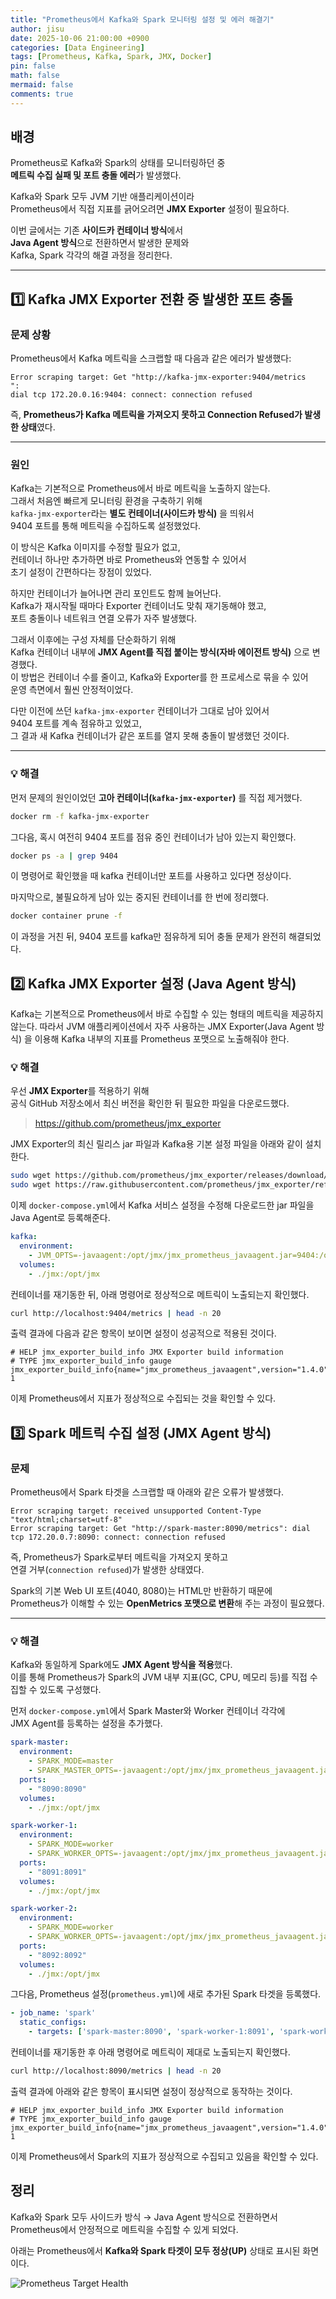 ```yaml
---
title: "Prometheus에서 Kafka와 Spark 모니터링 설정 및 에러 해결기"
author: jisu
date: 2025-10-06 21:00:00 +0900
categories: [Data Engineering]
tags: [Prometheus, Kafka, Spark, JMX, Docker]
pin: false
math: false
mermaid: false
comments: true
---
```


## 배경
Prometheus로 Kafka와 Spark의 상태를 모니터링하던 중  
**메트릭 수집 실패 및 포트 충돌 에러**가 발생했다.  

Kafka와 Spark 모두 JVM 기반 애플리케이션이라  
Prometheus에서 직접 지표를 긁어오려면 **JMX Exporter** 설정이 필요하다.  

이번 글에서는 기존 **사이드카 컨테이너 방식**에서  
**Java Agent 방식**으로 전환하면서 발생한 문제와  
Kafka, Spark 각각의 해결 과정을 정리한다.

---

## 1️⃣ Kafka JMX Exporter 전환 중 발생한 포트 충돌 

### 문제 상황

Prometheus에서 Kafka 메트릭을 스크랩할 때 다음과 같은 에러가 발생했다:

```
Error scraping target: Get "http://kafka-jmx-exporter:9404/metrics
":
dial tcp 172.20.0.16:9404: connect: connection refused
```

즉, **Prometheus가 Kafka 메트릭을 가져오지 못하고 Connection Refused가 발생한 상태**였다.  

---

### 원인 
Kafka는 기본적으로 Prometheus에서 바로 메트릭을 노출하지 않는다.  
그래서 처음엔 빠르게 모니터링 환경을 구축하기 위해  
`kafka-jmx-exporter`라는 **별도 컨테이너(사이드카 방식)** 을 띄워서  
9404 포트를 통해 메트릭을 수집하도록 설정했었다.  

이 방식은 Kafka 이미지를 수정할 필요가 없고,  
컨테이너 하나만 추가하면 바로 Prometheus와 연동할 수 있어서  
초기 설정이 간편하다는 장점이 있었다.  

하지만 컨테이너가 늘어나면 관리 포인트도 함께 늘어난다.  
Kafka가 재시작될 때마다 Exporter 컨테이너도 맞춰 재기동해야 했고,  
포트 충돌이나 네트워크 연결 오류가 자주 발생했다.  

그래서 이후에는 구성 자체를 단순화하기 위해  
Kafka 컨테이너 내부에 **JMX Agent를 직접 붙이는 방식(자바 에이전트 방식)** 으로 변경했다.  
이 방법은 컨테이너 수를 줄이고, Kafka와 Exporter를 한 프로세스로 묶을 수 있어  
운영 측면에서 훨씬 안정적이었다.  

다만 이전에 쓰던 `kafka-jmx-exporter` 컨테이너가 그대로 남아 있어서  
9404 포트를 계속 점유하고 있었고,  
그 결과 새 Kafka 컨테이너가 같은 포트를 열지 못해 충돌이 발생했던 것이다.

---

### 💡 해결

먼저 문제의 원인이었던 **고아 컨테이너(`kafka-jmx-exporter`)** 를 직접 제거했다.  

```bash
docker rm -f kafka-jmx-exporter
```

그다음, 혹시 여전히 9404 포트를 점유 중인 컨테이너가 남아 있는지 확인했다.

```bash
docker ps -a | grep 9404
```
이 명령어로 확인했을 때 kafka 컨테이너만 포트를 사용하고 있다면 정상이다.

마지막으로, 불필요하게 남아 있는 중지된 컨테이너를 한 번에 정리했다.

```bash
docker container prune -f
```

이 과정을 거친 뒤,
9404 포트를 kafka만 점유하게 되어 충돌 문제가 완전히 해결되었다.

## 2️⃣ Kafka JMX Exporter 설정 (Java Agent 방식)

Kafka는 기본적으로 Prometheus에서 바로 수집할 수 있는 형태의 메트릭을 제공하지 않는다.
따라서 JVM 애플리케이션에서 자주 사용하는 JMX Exporter(Java Agent 방식) 을 이용해
Kafka 내부의 지표를 Prometheus 포맷으로 노출해줘야 한다.

### 💡 해결

우선 **JMX Exporter**를 적용하기 위해  
공식 GitHub 저장소에서 최신 버전을 확인한 뒤 필요한 파일을 다운로드했다.  

> https://github.com/prometheus/jmx_exporter

JMX Exporter의 최신 릴리스 jar 파일과
Kafka용 기본 설정 파일을 아래와 같이 설치한다.

```bash
sudo wget https://github.com/prometheus/jmx_exporter/releases/download/1.4.0/jmx_prometheus_javaagent-1.4.0.jar -O jmx/jmx_prometheus_javaagent.jar
sudo wget https://raw.githubusercontent.com/prometheus/jmx_exporter/refs/heads/main/examples/kafka-2_0_0.yml -O jmx/config.yml
```

이제 `docker-compose.yml`에서 Kafka 서비스 설정을 수정해
다운로드한 jar 파일을 Java Agent로 등록해준다.


```yaml
kafka:
  environment:
    - JVM_OPTS=-javaagent:/opt/jmx/jmx_prometheus_javaagent.jar=9404:/opt/jmx/config.yml
  volumes:
    - ./jmx:/opt/jmx
```

컨테이너를 재기동한 뒤, 아래 명령어로 정상적으로 메트릭이 노출되는지 확인했다.

```bash
curl http://localhost:9404/metrics | head -n 20
```

출력 결과에 다음과 같은 항목이 보이면 설정이 성공적으로 적용된 것이다.

```
# HELP jmx_exporter_build_info JMX Exporter build information
# TYPE jmx_exporter_build_info gauge
jmx_exporter_build_info{name="jmx_prometheus_javaagent",version="1.4.0"} 1
```

이제 Prometheus에서 지표가 정상적으로 수집되는 것을 확인할 수 있다.

## 3️⃣ Spark 메트릭 수집 설정 (JMX Agent 방식)

### 문제

Prometheus에서 Spark 타겟을 스크랩할 때 아래와 같은 오류가 발생했다.

```
Error scraping target: received unsupported Content-Type "text/html;charset=utf-8"
Error scraping target: Get "http://spark-master:8090/metrics": dial tcp 172.20.0.7:8090: connect: connection refused
```

즉, Prometheus가 Spark로부터 메트릭을 가져오지 못하고  
연결 거부(`connection refused`)가 발생한 상태였다.  

Spark의 기본 Web UI 포트(4040, 8080)는 HTML만 반환하기 때문에  
Prometheus가 이해할 수 있는 **OpenMetrics 포맷으로 변환**해 주는 과정이 필요했다.  

---

### 💡 해결

Kafka와 동일하게 Spark에도 **JMX Agent 방식을 적용**했다.  
이를 통해 Prometheus가 Spark의 JVM 내부 지표(GC, CPU, 메모리 등)를 직접 수집할 수 있도록 구성했다.  

먼저 `docker-compose.yml`에서 Spark Master와 Worker 컨테이너 각각에  
JMX Agent를 등록하는 설정을 추가했다.  

```yaml
spark-master:
  environment:
    - SPARK_MODE=master
    - SPARK_MASTER_OPTS=-javaagent:/opt/jmx/jmx_prometheus_javaagent.jar=8090:/opt/jmx/config.yml
  ports:
    - "8090:8090"
  volumes:
    - ./jmx:/opt/jmx

spark-worker-1:
  environment:
    - SPARK_MODE=worker
    - SPARK_WORKER_OPTS=-javaagent:/opt/jmx/jmx_prometheus_javaagent.jar=8091:/opt/jmx/config.yml
  ports:
    - "8091:8091"
  volumes:
    - ./jmx:/opt/jmx

spark-worker-2:
  environment:
    - SPARK_MODE=worker
    - SPARK_WORKER_OPTS=-javaagent:/opt/jmx/jmx_prometheus_javaagent.jar=8092:/opt/jmx/config.yml
  ports:
    - "8092:8092"
  volumes:
    - ./jmx:/opt/jmx

```

그다음, Prometheus 설정(`prometheus.yml`)에 새로 추가된 Spark 타겟을 등록했다.

```yaml
- job_name: 'spark'
  static_configs:
    - targets: ['spark-master:8090', 'spark-worker-1:8091', 'spark-worker-2:8092']
```

컨테이너를 재기동한 후 아래 명령어로 메트릭이 제대로 노출되는지 확인했다.

```bash
curl http://localhost:8090/metrics | head -n 20
```
출력 결과에 아래와 같은 항목이 표시되면 설정이 정상적으로 동작하는 것이다.

```
# HELP jmx_exporter_build_info JMX Exporter build information
# TYPE jmx_exporter_build_info gauge
jmx_exporter_build_info{name="jmx_prometheus_javaagent",version="1.4.0"} 1
```

이제 Prometheus에서 Spark의 지표가 정상적으로 수집되고 있음을 확인할 수 있다.

## 정리
Kafka와 Spark 모두
사이드카 방식 → Java Agent 방식으로 전환하면서
Prometheus에서 안정적으로 메트릭을 수집할 수 있게 되었다.

아래는 Prometheus에서 **Kafka와 Spark 타겟이 모두 정상(UP)** 상태로 표시된 화면이다.

![Prometheus Target Health](/assets/img/posts/prometheus-kafka-spark-up.png)
